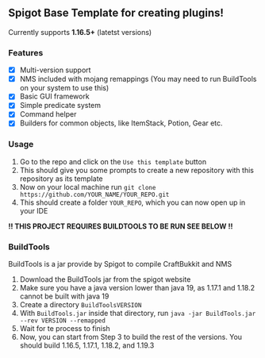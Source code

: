 ## Spigot Base Template for creating plugins!

 Currently supports **1.16.5+** (latetst versions)

### Features
- [x] Multi-version support
- [x] NMS included with mojang remappings (You may need to run BuildTools on your system to use this)
- [x] Basic GUI framework
- [x] Simple predicate system
- [x] Command helper
- [x] Builders for common objects, like ItemStack, Potion, Gear etc.

### Usage
1. Go to the repo and click on the `Use this template` button
2. This should give you some prompts to create a new repository with this repository as its template
3. Now on your local machine run `git clone https://github.com/YOUR_NAME/YOUR_REPO.git`
4. This should create a folder `YOUR_REPO`, which you can now open up in your IDE

**!! THIS PROJECT REQUIRES BUILDTOOLS TO BE RUN SEE BELOW !!**

### BuildTools
BuildTools is a jar provide by Spigot to compile CraftBukkit and NMS
1. Download the BuildTools jar from the spigot website
2. Make sure you have a java version lower than java 19, as 1.17.1 and 1.18.2 cannot be built with java 19
3. Create a directory `BuildToolsVERSION`
4. With `BuildTools.jar` inside that directory, run `java -jar BuildTools.jar --rev VERSION --remapped`
5. Wait for te process to finish
6. Now, you can start from Step 3 to build the rest of the versions. You should build 1.16.5, 1.17.1, 1.18.2, and 1.19.3